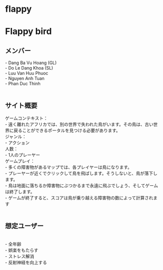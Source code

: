 # flappy

<h1>Flappy bird</h1>

<h2>メンバー</h2>
- Dang Ba Vu Hoang (GL)<br>
- Do Le Dang Khoa (SL)<br>
- Luu Van Huu Phuoc<br>
- Nguyen Anh Tuan<br>
- Phan Duc Thinh<br>
<br>
<h2>サイト概要</h2>
ゲームコンテキスト：<br>
- 遠く離れたアフリカでは、別の世界で失われた鳥がいます。その鳥は、古い世界に戻ることができるポータルを見つける必要があります。<br>
ジャンル：<br>
- アクション<br>
人数：<br>
- 1人のプレーヤー<br>
ゲームプレイ：<br>
- 多くの障害物があるマップでは、各プレイヤーは鳥になります。<br>
- プレーヤーが近くでクリックして鳥を飛ばします。そうしないと、鳥が落下します。<br>
- 鳥は地面に落ちるか障害物にぶつかるまで永遠に飛ぶでしょう、そしてゲームは終了します。<br>
- ゲームが終了すると、スコアは鳥が乗り越える障害物の数によって計算されます<br>
<br>
<h2>想定ユーザー</h2><br>
- 全年齢<br>
- 娯楽をもたらす<br>
- ストレス解消<br>
- 反射神経を向上する<br>

